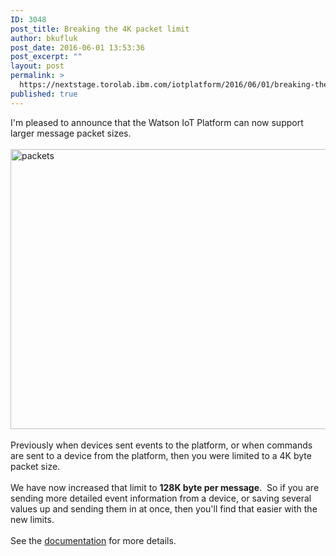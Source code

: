 ```yaml
---
ID: 3048
post_title: Breaking the 4K packet limit
author: bkufluk
post_date: 2016-06-01 13:53:36
post_excerpt: ""
layout: post
permalink: >
  https://nextstage.torolab.ibm.com/iotplatform/2016/06/01/breaking-the-4k-packet-limit-2/
published: true
---
```

I'm pleased to announce that the Watson IoT Platform can now support larger message packet sizes.  <br /><br /><a href="http://nextstage.torolab.ibm.com/iotplatform/wp-content/uploads/sites/24/2016/06/packets.jpg"><img src="http://nextstage.torolab.ibm.com/iotplatform/wp-content/uploads/sites/24/2016/06/packets.jpg" alt="packets" width="1212" height="448" class="alignnone size-full wp-image-3049" /></a><br /><br />Previously when devices sent events to the platform, or when commands are sent to a device from the platform, then you were limited to a 4K byte packet size.<br />  <br />We have now increased that limit to <strong>128K byte per message</strong>.  So if you are sending more detailed event information from a device, or saving several values up and sending them in at once, then you'll find that easier with the new limits.  <br /><br />See the <a href="https://docs.internetofthings.ibmcloud.com/devices/mqtt.html">documentation</a> for more details.<p>&nbsp;</p><br /><br /><br />